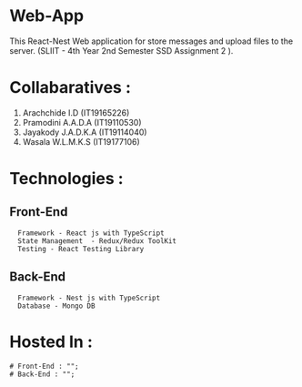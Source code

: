 # Web-App
  This React-Nest Web application for store messages and upload files to the server. (SLIIT - 4th Year 2nd Semester SSD Assignment 2 ).

# Collabaratives : 
  1) Arachchide I.D (IT19165226)
  2) Pramodini A.A.D.A (IT19110530)
  3) Jayakody J.A.D.K.A (IT19114040)
  4) Wasala W.L.M.K.S (IT19177106)

# Technologies : 
  ## Front-End
      Framework - React js with TypeScript
      State Management  - Redux/Redux ToolKit
      Testing - React Testing Library
     
  ## Back-End
      Framework - Nest js with TypeScript
      Database - Mongo DB
      
# Hosted In : 
    # Front-End : "";
    # Back-End : "";
      
